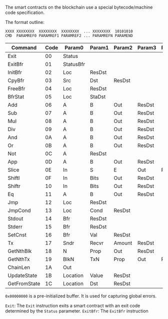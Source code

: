 The smart contracts on the blockchain use a special bytecode/machine code specification.

The format outline:

```bytecode
XXXX XXXXXXXX  XXXXXXXX  XXXXXXXX  ... XXXXXXXX  10101010
CMD  PARAMREF0 PARAMREF1 PARAMREF2 ... PARAMREFN PARAMEND
```

| Command      | Code | Param0    | Param1 | Param2 | Param3 | Param4 |
|--------------|------|-----------|--------|--------|--------|--------|
| Exit         | 00   | Status    |
| ExitBfr      | 01   | StatusBfr |
| InitBfr      | 02   | Loc       | ResDst |
| CpyBfr       | 03   | Src       | Dst    | ResDst |
| FreeBfr      | 04   | Loc       | ResDst |
| BfrStat      | 05   | Loc       | StaDst |
| Add          | 06   | A         | B      | Out    | ResDst |
| Sub          | 07   | A         | B      | Out    | ResDst |
| Mul          | 08   | A         | B      | Out    | ResDst |
| Div          | 09   | A         | B      | Out    | ResDst |
| And          | 0A   | A         | B      | Out    | ResDst |
| Or           | 0B   | A         | B      | Out    | ResDst |
| Not          | 0C   | A         | ResDst |
| App          | 0D   | A         | B      | Out    | ResDst |
| Slice        | 0E   | In        | S      | E      | Out    | ResDst |
| Shiftl       | 0F   | In        | Bits   | Out    | ResDst |
| Shiftr       | 10   | In        | Bits   | Out    | ResDst |
| Eq           | 11   | A         | B      | Out    | ResDst |
| Jmp          | 12   | Loc       | ResDst |
| JmpCond      | 13   | Loc       | Cond   | ResDst |
| Stdout       | 14   | Bfr       | ResDst |
| Stderr       | 15   | Bfr       | ResDst |
| SetCnst      | 16   | Bfr       | Val    | ResDst |
| Tx           | 17   | Sndr      | Recvr  | Amount | ResDst |
| GetNthBlk    | 18   | N         | Prop   | Out    | ResDst |
| GetNthTx     | 19   | BlkN      | TxN    | Prop   | Out    | ResDst |
| ChainLen     | 1A   | Out       |
| UpdateState  | 1B   | Location  | Value  | ResDst |
| GetFromState | 1C   | Location  | Dst    | ResDst |

`0x00000000` is a pre-initialized buffer. It is used for capturing global errors.

`Exit`: The `Exit` instruction exits a smart contract with an exit code determined by the `Status` parameter.
`ExitBfr`: The `ExitBfr` instruction 
